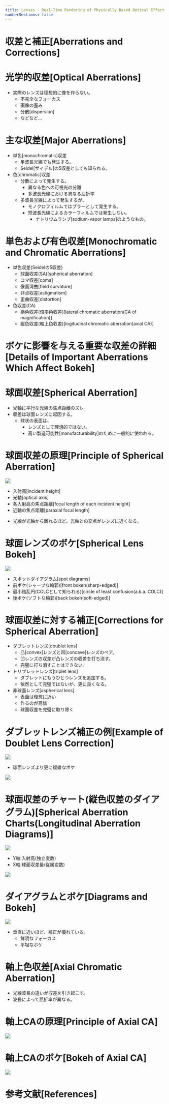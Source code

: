 ```yaml
---
title: Lenses - Real-Time Rendering of Physically Based Optical Effect in Theory and Practice
numberSections: false
---
```

# 収差と補正[Aberrations and Corrections]

# 光学的収差[Optical Aberrations]

- 実際のレンズは理想的に像を作らない。
    - 不完全なフォーカス
    - 画像の歪み
    - 分散[dispersion]
    - などなど…

# 主な収差[Major Aberrations]

- 単色[monochromatic]収差
    - 単波長光線でも発生する。
    - Seidel[ザイデル]の5収差としても知られる。
- 色[chromatic]収差
    - 分散によって発生する。
        - 異なる色への可視光の分離
        - 多波長光線における異なる屈折率
    - 多波長光線によって発生するが、
        - モノクロフィルムではブラーとして発生する。
        - 短波長光線によるカラーフィルムでは発生しない。
            - ナトリウムランプ[sodium-vapor lamps]のようなもの。

# 単色および有色収差[Monochromatic and Chromatic Aberrations]

- 単色収差(Seidelの5収差)
    - 球面収差(SA)[spherical aberration]
    - コマ収差[coma]
    - 像面湾曲[field curvature]
    - 非点収差[astigmatism]
    - 歪曲収差[distortion]
- 色収差(CA)
    - 横色収差(倍率色収差)[lateral chromatic aberration(CA of magnification)]
    - 縦色収差(軸上色収差)[logitudinal chromatic aberration(axial CA)]

# ボケに影響を与える重要な収差の詳細[Details of Important Aberrations Which Affect Bokeh]

# 球面収差[Spherical Aberration]

- 光軸に平行な光線の焦点距離のズレ
- 収差は球面レンズに起因する。
    - 球状の表面は、
        - レンズとして理想的ではない。
        - 高い製造可能性[manufacturability]のために一般的に使われる。

# 球面収差の原理[Principle of Spherical Aberration]

![](assets/10.png)

- 入射高[incident height]
- 光軸[optical axis]
- 各入射高の焦点距離[focal length of each incident height]
- 近軸の焦点距離[paraxial focal length]
<!--  -->
- 光線が光軸から離れるほど、光軸との交点がレンズに近くなる。

# 球面レンズのボケ[Spherical Lens Bokeh]

![](assets/11.png)

- スポットダイアグラム[spot diagrams]
- 前ボケ(シャープな輪郭)[front bokeh(sharp-edged)]
- 最小錯乱円(COLCとして知られる)[circle of least confusion(a.k.a. COLC)]
- 後ボケ(ソフトな輪郭)[back bokeh(soft-edged)]

# 球面収差に対する補正[Corrections for Spherical Aberration]

- ダブレットレンズ[doublet lens]
    - 凸[convex]レンズと凹[concave]レンズのペア。
    - 凹レンズの収差が凸レンズの収差を打ち消す。
    - 完璧に打ち消すことはできない。
- トリプレットレンズ[triplet lens]
    - ダブレットにもうひとつレンズを追加する。
    - 依然として完璧ではないが、更に良くなる。
- 非球面レンズ[aspherical lens]
    - 表面は理想に近い
    - 作るのが高価
    - 球面収差を完璧に取り除く

# ダブレットレンズ補正の例[Example of Doublet Lens Correction]

![](assets/13.png)

<!--  -->
- 球面レンズより更に複雑なボケ

![](assets/13-2.png)

# 球面収差のチャート(縦色収差のダイアグラム)[Spherical Aberration Charts(Longitudinal Aberration Diagrams)]

![](assets/15.png)

- Y軸:入射高(独立変数)
- X軸:球面収差量(従属変数)

<!-- p.16 -->

![](assets/16.png)

# ダイアグラムとボケ[Diagrams and Bokeh]

![](assets/17.png)

- 垂直に近いほど、補正が優れている。
    - 鮮明なフォーカス
    - 平坦なボケ

# 軸上色収差[Axial Chromatic Aberration]

- 光線波長の違いが収差を引き起こす。
- 波長によって屈折率が異なる。

# 軸上CAの原理[Principle of Axial CA]

![](assets/19.png)

# 軸上CAのボケ[Bokeh of Axial CA]

![](assets/20.png)

# 参考文献[References]
